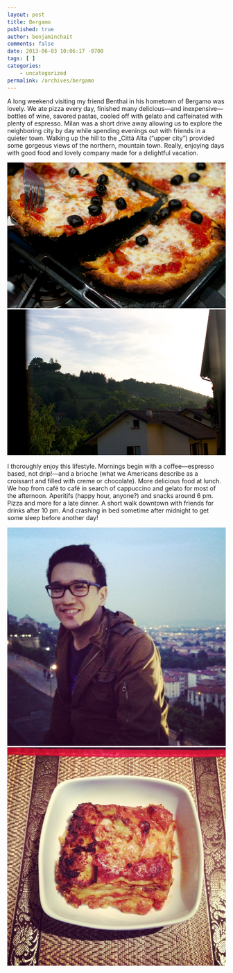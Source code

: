 ```yaml
---
layout: post
title: Bergamo
published: true
author: benjaminchait
comments: false
date: 2013-06-03 10:06:17 -0700
tags: [ ]
categories:
    - uncategorized
permalink: /archives/bergamo
---
```

A long weekend visiting my friend Benthai in his hometown of Bergamo was lovely. We ate pizza every day, finished many delicious—and inexpensive—bottles of wine, savored pastas, cooled off with gelato and caffeinated with plenty of espresso. Milan was a short drive away allowing us to explore the neighboring city by day while spending evenings out with friends in a quieter town. Walking up the hill to the _Città Alta (“upper city”) provided some gorgeous views of the northern, mountain town. Really, enjoying days with good food and lovely company made for a delightful vacation.

![Pizza, homemade][1]
![Bergamo hillside][2]

I thoroughly enjoy this lifestyle. Mornings begin with a coffee—espresso based, not drip!—and a brioche (what we Americans describe as a croissant and filled with creme or chocolate). More delicious food at lunch. We hop from café to café in search of cappuccino and gelato for most of the afternoon. Aperitifs (happy hour, anyone?) and snacks around 6 pm. Pizza and more for a late dinner. A short walk downtown with friends for drinks after 10 pm. And crashing in bed sometime after midnight to get some sleep before another day!

![Benthai][3]
![Lasagne, homemade][4]

 [1]: /wp-content/uploads/media/img/2013/06/bergamo/DSC04926.jpg
 [2]: /wp-content/uploads/media/img/2013/06/bergamo/DSC04931.jpg
 [3]: /wp-content/uploads/media/img/2013/06/bergamo/IMG_7560.jpg
 [4]: /wp-content/uploads/media/img/2013/06/bergamo/IMG_7567.jpg
